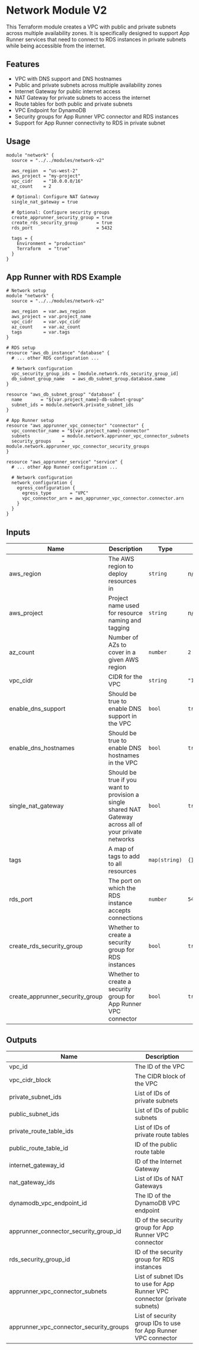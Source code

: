 # Network Module V2

This Terraform module creates a VPC with public and private subnets across multiple availability zones. It is specifically designed to support App Runner services that need to connect to RDS instances in private subnets while being accessible from the internet.

## Features

- VPC with DNS support and DNS hostnames
- Public and private subnets across multiple availability zones
- Internet Gateway for public internet access
- NAT Gateway for private subnets to access the internet
- Route tables for both public and private subnets
- VPC Endpoint for DynamoDB
- Security groups for App Runner VPC connector and RDS instances
- Support for App Runner connectivity to RDS in private subnet

## Usage

```hcl
module "network" {
  source = "../../modules/network-v2"

  aws_region  = "us-west-2"
  aws_project = "my-project"
  vpc_cidr    = "10.0.0.0/16"
  az_count    = 2
  
  # Optional: Configure NAT Gateway
  single_nat_gateway = true
  
  # Optional: Configure security groups
  create_apprunner_security_group = true
  create_rds_security_group       = true
  rds_port                        = 5432
  
  tags = {
    Environment = "production"
    Terraform   = "true"
  }
}
```

## App Runner with RDS Example

```hcl
# Network setup
module "network" {
  source = "../../modules/network-v2"

  aws_region  = var.aws_region
  aws_project = var.project_name
  vpc_cidr    = var.vpc_cidr
  az_count    = var.az_count
  tags        = var.tags
}

# RDS setup
resource "aws_db_instance" "database" {
  # ... other RDS configuration ...
  
  # Network configuration
  vpc_security_group_ids = [module.network.rds_security_group_id]
  db_subnet_group_name   = aws_db_subnet_group.database.name
}

resource "aws_db_subnet_group" "database" {
  name       = "${var.project_name}-db-subnet-group"
  subnet_ids = module.network.private_subnet_ids
}

# App Runner setup
resource "aws_apprunner_vpc_connector" "connector" {
  vpc_connector_name = "${var.project_name}-connector"
  subnets            = module.network.apprunner_vpc_connector_subnets
  security_groups    = module.network.apprunner_vpc_connector_security_groups
}

resource "aws_apprunner_service" "service" {
  # ... other App Runner configuration ...
  
  # Network configuration
  network_configuration {
    egress_configuration {
      egress_type       = "VPC"
      vpc_connector_arn = aws_apprunner_vpc_connector.connector.arn
    }
  }
}
```

## Inputs

| Name | Description | Type | Default | Required |
|------|-------------|------|---------|:--------:|
| aws_region | The AWS region to deploy resources in | `string` | n/a | yes |
| aws_project | Project name used for resource naming and tagging | `string` | n/a | yes |
| az_count | Number of AZs to cover in a given AWS region | `number` | `2` | no |
| vpc_cidr | CIDR for the VPC | `string` | `"10.0.0.0/16"` | no |
| enable_dns_support | Should be true to enable DNS support in the VPC | `bool` | `true` | no |
| enable_dns_hostnames | Should be true to enable DNS hostnames in the VPC | `bool` | `true` | no |
| single_nat_gateway | Should be true if you want to provision a single shared NAT Gateway across all of your private networks | `bool` | `true` | no |
| tags | A map of tags to add to all resources | `map(string)` | `{}` | no |
| rds_port | The port on which the RDS instance accepts connections | `number` | `5432` | no |
| create_rds_security_group | Whether to create a security group for RDS instances | `bool` | `true` | no |
| create_apprunner_security_group | Whether to create a security group for App Runner VPC connector | `bool` | `true` | no |

## Outputs

| Name | Description |
|------|-------------|
| vpc_id | The ID of the VPC |
| vpc_cidr_block | The CIDR block of the VPC |
| private_subnet_ids | List of IDs of private subnets |
| public_subnet_ids | List of IDs of public subnets |
| private_route_table_ids | List of IDs of private route tables |
| public_route_table_id | ID of the public route table |
| internet_gateway_id | ID of the Internet Gateway |
| nat_gateway_ids | List of IDs of NAT Gateways |
| dynamodb_vpc_endpoint_id | The ID of the DynamoDB VPC endpoint |
| apprunner_connector_security_group_id | ID of the security group for App Runner VPC connector |
| rds_security_group_id | ID of the security group for RDS instances |
| apprunner_vpc_connector_subnets | List of subnet IDs to use for App Runner VPC connector (private subnets) |
| apprunner_vpc_connector_security_groups | List of security group IDs to use for App Runner VPC connector |
